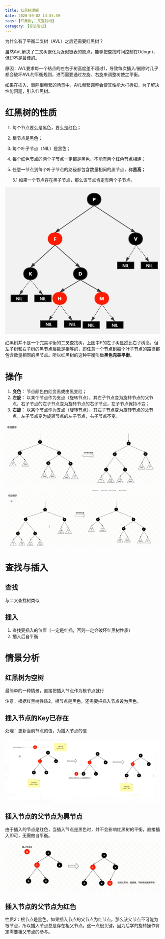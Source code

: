 ```yaml
---
title: 红黑树理解
date: 2020-09-02 14:55:59
tags: [红黑树,二叉查找树]
category: [算法笔记]
---
```


 为什么有了平衡二叉树（AVL）之后还需要红黑树？

虽然AVL解决了二叉树退化为近似链表的缺点，能够把查找时间控制在O(logn)，但却不是最佳的。

原因：AVL要求每一个结点的左右子树高度差不超过1，导致每次插入/删除时几乎都会破坏AVL的平衡规则，进而需要通过左旋、右旋来调整树使之平衡。

如果在插入、删除很频繁的场景中，AVL频繁调整会使其性能大打折扣，为了解决性能问题，引入红黑树。

#  红黑树的性质

1. 每个节点要么是黑色，要么是红色；

2. 根节点是黑色；

3. 每个叶子节点（NIL）是黑色；

4. 每个红色节点的两个子节点一定都是黑色，不能有两个红色节点相连；

5. 任意一节点到每个叶子节点的路径都包含数量相同的黑节点，称**黑高**；

   5.1 如果一个节点存在黑子节点，那么该节点肯定有两个子节点。

![1599046273024](红黑树理解.assets/1599046273024.png)

红黑树并不是一个完美平衡的二叉查找树，上图中P的左子树显然比右子树高，但左子树和右子树的黑节点层数是相等的，即任意一个节点到每个叶子节点的路径都包含数量相同的黑节点。所以红黑树的这种平衡叫做**黑色完美平衡**。

#  操作

1. **变色**： 节点颜色由红变黑或由黑变红；
2. **左旋**： 以某个节点作为支点（旋转节点），其右子节点变为旋转节点的父节点，右子节点的左子节点变为旋转节点的右子节点，左子节点保持不变；
3. **右旋**： 以某个节点作为支点（旋转节点），其左子节点变为旋转节点的父节点，左子节点变为旋转节点的左子节点，右子节点不变。

![左旋图示](红黑树理解.assets/1599046593736.png)

![右旋图示](红黑树理解.assets/1599046786847.png)

#  查找与插入

##  查找

与二叉查找树类似

##  插入

1. 查找要插入的位置（一定是红插，否则一定会破坏红黑树性质）
2. 插入后自平衡

#  情景分析

##  红黑树为空树

最简单的一种情景，直接把插入节点作为根节点就行

注意：根据红黑树性质2，根节点是黑色，还需要把插入节点设为黑色。

##  插入节点的Key已存在

处理：更新当前节点的值，为插入节点的值

![1599050204484](红黑树理解.assets/1599050204484.png)

##  插入节点的父节点为黑节点

由于插入的节点是红色，当插入节点是黑色时，并不会影响红黑树的平衡，直接插入即可，无需做自平衡。

![1599050338890](红黑树理解.assets/1599050338890.png)

##  插入节点的父节点为红色

性质2：根节点是黑色。如果插入节点的父节点为红节点，那么该父节点不可能为根节点，所以插入节点总是存在祖父节点。这一点很关键，因为后学的旋转操作肯定需要祖父节点的参与。

